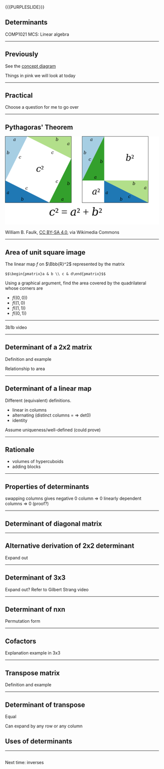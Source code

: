 {{{PURPLESLIDE}}}

## Determinants

COMP1021 MCS: Linear algebra

---

## Previously

See the [concept diagram](https://github.com/stevenaeola/linalg_lectures/blob/48c702f28d3b09d34a072da7d57a5fbd4e7f5cf0/concepts.mmd)

Things in pink we will look at today

---

## Practical

Choose a question for me to go over

---

## Pythagoras' Theorem

![Graphical proof of Pythagoras theorem](Pythagoras-proof-anim.svg)

William B. Faulk, [CC BY-SA 4.0](https://creativecommons.org/licenses/by-sa/4.0), via Wikimedia Commons

---

## Area of unit square image

The linear map $f$ on $\Bbb{R}^2$ represented by the matrix

`$$\begin{pmatrix}a & b \\ c & d\end{pmatrix}$$`

Using a graphical argument, find the area covered by the quadrilateral whose corners are

- $f((0,0))$
- $f((1,0)$
- $f((1,1))$
- $f((0,1))$

---

3b1b video

---

## Determinant of a 2x2 matrix

Definition and example

Relationship to area

---

## Determinant of a linear map

Different (equivalent) definitions. 

- linear in columns
- alternating (distinct columns = => det0)
- identity

Assume uniqueness/well-defined (could prove)

---

## Rationale

- volumes of hypercuboids
- adding blocks

---

## Properties of determinants

swapping columns gives negative
0 column => 0
linearly dependent columns => 0 (proof?)

---

## Determinant of diagonal matrix

---

## Alternative derivation of 2x2 determinant

Expand out 

---

## Determinant of 3x3

Expand out? Refer to Gilbert Strang video

---

## Determinant of nxn

Permutation form

---

## Cofactors

Explanation
example in 3x3

---

## Transpose matrix

Definition and example

---

## Determinant of transpose

Equal

Can expand by any row or any column

## Uses of determinants

---

##

Next time: inverses

